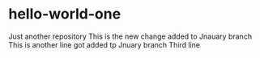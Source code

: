 # hello-world-one
Just another repository
This is the new change added to Jnauary branch
This is another line got added tp Jnuary branch
Third line

